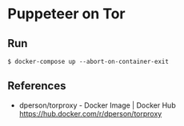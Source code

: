 # Puppeteer on Tor

## Run

```
$ docker-compose up --abort-on-container-exit
```

## References

- dperson/torproxy - Docker Image | Docker Hub  
https://hub.docker.com/r/dperson/torproxy
